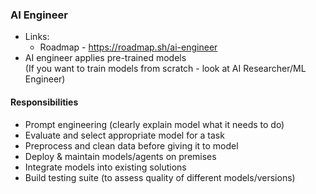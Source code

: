 ### AI Engineer
* Links:
  * Roadmap - https://roadmap.sh/ai-engineer
* AI engineer applies pre-trained models \
  (If you want to train models from scratch - look at AI Researcher/ML Engineer)

#### Responsibilities
* Prompt engineering (clearly explain model what it needs to do)
* Evaluate and select appropriate model for a task
* Preprocess and clean data before giving it to model
* Deploy & maintain models/agents on premises
* Integrate models into existing solutions
* Build testing suite (to assess quality of different models/versions)
